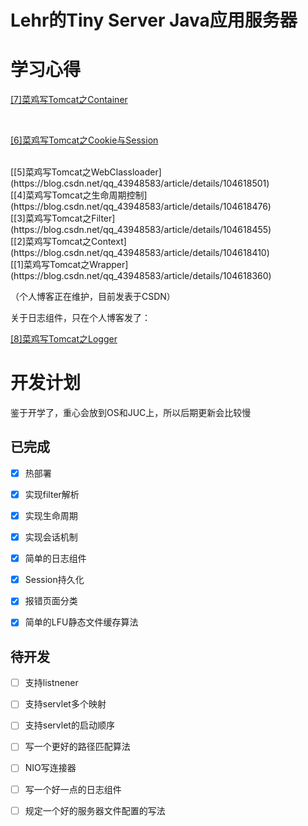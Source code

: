# Lehr的Tiny Server Java应用服务器

# 学习心得

[[7]菜鸡写Tomcat之Container](https://blog.csdn.net/qq_43948583/article/details/104618564)

<br>

[[6]菜鸡写Tomcat之Cookie与Session](https://blog.csdn.net/qq_43948583/article/details/104618536)

<br>
[[5]菜鸡写Tomcat之WebClassloader](https://blog.csdn.net/qq_43948583/article/details/104618501)

<br>
[[4]菜鸡写Tomcat之生命周期控制](https://blog.csdn.net/qq_43948583/article/details/104618476)
<br>
[[3]菜鸡写Tomcat之Filter](https://blog.csdn.net/qq_43948583/article/details/104618455)
<br>
[[2]菜鸡写Tomcat之Context](https://blog.csdn.net/qq_43948583/article/details/104618410)
<br>
[[1]菜鸡写Tomcat之Wrapper](https://blog.csdn.net/qq_43948583/article/details/104618360)
<br>

（个人博客正在维护，目前发表于CSDN）

关于日志组件，只在个人博客发了：

[[8]菜鸡写Tomcat之Logger](https://blog.imlehr.com/#/Articles/15)



# 开发计划

鉴于开学了，重心会放到OS和JUC上，所以后期更新会比较慢

## 已完成

- [x] 热部署
- [x] 实现filter解析
- [x] 实现生命周期
- [x] 实现会话机制
- [x] 简单的日志组件
- [x] Session持久化
- [x] 报错页面分类
- [x] 简单的LFU静态文件缓存算法



## 待开发

- [ ] 支持listnener
- [ ] 支持servlet多个映射
- [ ] 支持servlet的启动顺序
- [ ] 写一个更好的路径匹配算法
- [ ] NIO写连接器
- [ ] 写一个好一点的日志组件
- [ ] 规定一个好的服务器文件配置的写法


